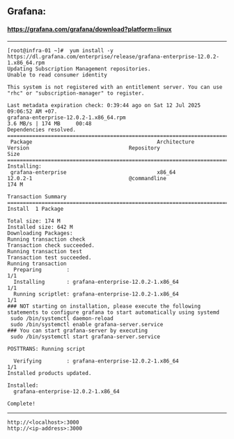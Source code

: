 
## Grafana:
#### https://grafana.com/grafana/download?platform=linux

---
    [root@infra-01 ~]#  yum install -y https://dl.grafana.com/enterprise/release/grafana-enterprise-12.0.2-1.x86_64.rpm
    Updating Subscription Management repositories.
    Unable to read consumer identity
    
    This system is not registered with an entitlement server. You can use "rhc" or "subscription-manager" to register.
    
    Last metadata expiration check: 0:39:44 ago on Sat 12 Jul 2025 09:06:52 AM +07.
    grafana-enterprise-12.0.2-1.x86_64.rpm                                                                                                   3.6 MB/s | 174 MB     00:48    
    Dependencies resolved.
    =========================================================================================================================================================================
     Package                                        Architecture                       Version                                Repository                                Size
    =========================================================================================================================================================================
    Installing:
     grafana-enterprise                             x86_64                             12.0.2-1                               @commandline                             174 M
    
    Transaction Summary
    =========================================================================================================================================================================
    Install  1 Package
    
    Total size: 174 M
    Installed size: 642 M
    Downloading Packages:
    Running transaction check
    Transaction check succeeded.
    Running transaction test
    Transaction test succeeded.
    Running transaction
      Preparing        :                                                                                                                                                 1/1 
      Installing       : grafana-enterprise-12.0.2-1.x86_64                                                                                                              1/1 
      Running scriptlet: grafana-enterprise-12.0.2-1.x86_64                                                                                                              1/1 
    ### NOT starting on installation, please execute the following statements to configure grafana to start automatically using systemd
     sudo /bin/systemctl daemon-reload
     sudo /bin/systemctl enable grafana-server.service
    ### You can start grafana-server by executing
     sudo /bin/systemctl start grafana-server.service
    
    POSTTRANS: Running script
    
      Verifying        : grafana-enterprise-12.0.2-1.x86_64                                                                                                              1/1 
    Installed products updated.
    
    Installed:
      grafana-enterprise-12.0.2-1.x86_64                                                                                                                                     
    
    Complete!
---
    http://<localhost>:3000
    http://<ip-address>:3000

